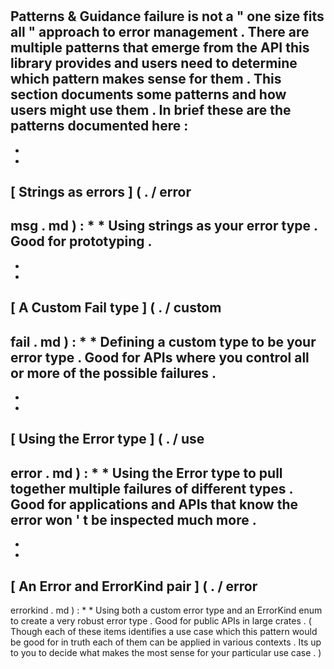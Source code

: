 #
Patterns
&
Guidance
failure
is
not
a
"
one
size
fits
all
"
approach
to
error
management
.
There
are
multiple
patterns
that
emerge
from
the
API
this
library
provides
and
users
need
to
determine
which
pattern
makes
sense
for
them
.
This
section
documents
some
patterns
and
how
users
might
use
them
.
In
brief
these
are
the
patterns
documented
here
:
-
*
*
[
Strings
as
errors
]
(
.
/
error
-
msg
.
md
)
:
*
*
Using
strings
as
your
error
type
.
Good
for
prototyping
.
-
*
*
[
A
Custom
Fail
type
]
(
.
/
custom
-
fail
.
md
)
:
*
*
Defining
a
custom
type
to
be
your
error
type
.
Good
for
APIs
where
you
control
all
or
more
of
the
possible
failures
.
-
*
*
[
Using
the
Error
type
]
(
.
/
use
-
error
.
md
)
:
*
*
Using
the
Error
type
to
pull
together
multiple
failures
of
different
types
.
Good
for
applications
and
APIs
that
know
the
error
won
'
t
be
inspected
much
more
.
-
*
*
[
An
Error
and
ErrorKind
pair
]
(
.
/
error
-
errorkind
.
md
)
:
*
*
Using
both
a
custom
error
type
and
an
ErrorKind
enum
to
create
a
very
robust
error
type
.
Good
for
public
APIs
in
large
crates
.
(
Though
each
of
these
items
identifies
a
use
case
which
this
pattern
would
be
good
for
in
truth
each
of
them
can
be
applied
in
various
contexts
.
Its
up
to
you
to
decide
what
makes
the
most
sense
for
your
particular
use
case
.
)
